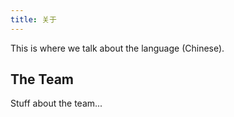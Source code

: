 ```yaml
---
title: 关于
---
```


This is where we talk about the language (Chinese).

## The Team

Stuff about the team...
